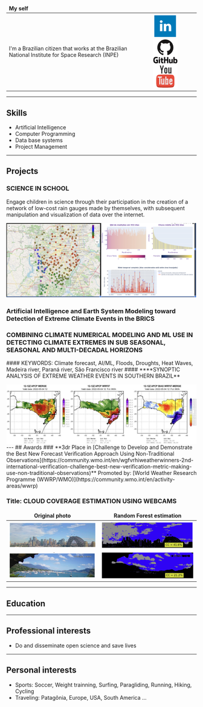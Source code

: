 <!-- BEGIN OF COMMENTS
https://www.markdownguide.org/
https://www.markdownguide.org/cheat-sheet
https://icons-for-free.com/
This is a landing page
END OF COMMENTS -->

<style>
td, th, tr {
   border: none!important;
}
</style>

| My self | |
|:-|-|
| I'm a Brazilian citizen that works at the Brazilian National Institute for Space Research (INPE) | <a href="https://www.linkedin.com/in/jrmgarcia/" target="_blank"><img src="assets/img/linkedin_64.png" /></a><a href="https://github.com/Garcia-INPE" target="_blank"><img src="assets/img/github_64.png" /></a><a href="https://www.youtube.com/@Garcia_AI_Dev" target="_blank"><img src="assets/img/youtube_64.png" /></a> |

<!--
<a href="https://www.instagram.com/garcia_ai_dev" target="_blank"><img src="assets/img/instagram_64.png" /></a> | <img src="assets/img/JRMGarcia.jpeg" alt="JRMG_Headshot" width="200" align="right" /> |
-->

---
## Skills 

* Artificial Intelligence
* Computer Programming
* Data base systems
* Project Management
  
---
## Projects

**<h3>SCIENCE IN SCHOOL</h3>**
<p>
   Engage children in science through their participation in the creation of a network of low-cost rain gauges made by themselves, with subsequent manipulation and visualization of data over the internet.
</p>
<img src="assets/img/ScienceInSchool.jpg" /> 

**<h3>Artificial Intelligence and Earth System Modeling toward Detection of Extreme Climate Events in the BRICS</h3>**
<p></p>

**<h3>COMBINING CLIMATE NUMERICAL MODELING AND ML USE IN DETECTING CLIMATE EXTREMES IN SUB SEASONAL, SEASONAL AND MULTI-DECADAL HORIZONS</h3>**
<p>
#### KEYWORDS: Climate forecast, AI/ML, Floods, Droughts, Heat Waves, Madeira river, Paraná river, São Francisco river
#### ****SYNOPTIC ANALYSIS OF EXTREME WEATHER EVENTS IN SOUTHERN BRAZIL**
</p>
<img src="assets/img/Aval_ProjGustEscobar.jpg" align="center"/>
---
## Awards
### **3dr Place in [Challenge to Develop and Demonstrate the Best New Forecast Verification Approach Using Non-Traditional Observations](https://community.wmo.int/en/wgfvrhiweatherwinners-2nd-international-verification-challenge-best-new-verification-metric-making-use-non-traditional-observations)**
Promoted by: [World Weather Research Programme (WWRP/WMO)](https://community.wmo.int/en/activity-areas/wwrp)

### **Title**: CLOUD COVERAGE ESTIMATION USING WEBCAMS

| Original photo | Random Forest estimation |
|:-:|:-:|
| <img src="assets/img/NonConv-Sidney-Photo.jpg" /> | <img src="assets/img/NonConv-Sidney-RF.jpg" /> |
| <img src="assets/img/NonConv-Ilhabela-Photo.jpg" /> | <img src="assets/img/NonConv-Ilhabela-RF.jpg" /> |

---
## Education
---
## Professional interests
* Do and disseminate open science and save lives
---
## Personal interests
* Sports: Soccer, Weight trainning, Surfing, Paragliding, Running, Hiking, Cycling
* Traveling: Patagônia, Europe, USA, South America ...
  
